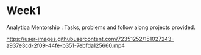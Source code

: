 # Week1
Analytica Mentorship :
Tasks, problems and follow along projects provided.


https://user-images.githubusercontent.com/72351252/151027243-a937e3cd-2f09-44fe-b351-7ebfda125660.mp4

